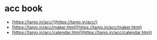 # acc book

- [https://tanjo.in/acc/](https://tanjo.in/acc/)
- [https://tanjo.in/acc/maker.html](https://tanjo.in/acc/maker.html)
- [https://tanjo.in/acc/calendar.html](https://tanjo.in/acc/calendar.html)
